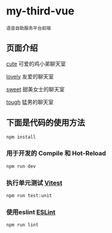 # my-third-vue

    语音自助服务平台前端

## 页面介绍

[cute](src/views/CuteView.vue)
可爱的鸡小弟聊天室

[lovely](src/views/LovelyView.vue)
友爱的聊天室

[sweet](src/views/SweetGirlView.vue)
甜美女士的聊天室

[tough](src/views/ToughGuyView.vue)
猛男的聊天室

## 下面是代码的使用方法

```sh
npm install
```

### 用于开发的 Compile 和 Hot-Reload

```sh
npm run dev
```

### 执行单元测试 [Vitest](https://vitest.dev/)

```sh
npm run test:unit
```

### 使用eslint [ESLint](https://eslint.org/)

```sh
npm run lint
```
